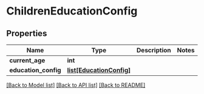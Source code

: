 # ChildrenEducationConfig

## Properties
Name | Type | Description | Notes
------------ | ------------- | ------------- | -------------
**current_age** | **int** |  | 
**education_config** | [**list[EducationConfig]**](EducationConfig.md) |  | 

[[Back to Model list]](../README.md#documentation-for-models) [[Back to API list]](../README.md#documentation-for-api-endpoints) [[Back to README]](../README.md)


